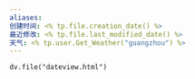 ```yaml
---
aliases: 
创建时间: <% tp.file.creation_date() %>
最近修改: <% tp.file.last_modified_date() %>
天气: <% tp.user.Get_Weather("guangzhou") %> 
---
```

```dataview
dv.file("dateview.html")
```
